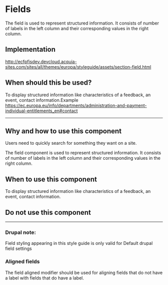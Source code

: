 # Fields

The field is used to represent structured information. It consists of number of labels in the left column and their corresponding values in the right column. 

## Implementation

http://ecfpfisdev.devcloud.acquia-sites.com/sites/all/themes/europa/styleguide/assets/section-field.html

## When should this be used?

To display structured information like characteristics of a feedback, an event, contact information.Example
https://ec.europa.eu/info/departments/administration-and-payment-individual-entitlements_en#contact

---

## Why and how to use this component

Users need to quickly search for something they want on a site.

The field component is used to represent structured information. It consists of number of labels in the left column and their corresponding values in the right column.

## When to use this component

To display structured information like characteristics of a feedback, an event, contact information.

## Do not use this component

---

### Drupal note:

Field styling appearing in this style guide is only valid for Default drupal field settings

### Aligned fields

The field aligned modifier should be used for aligning fields that do not have a label
with fields that do have a label.
